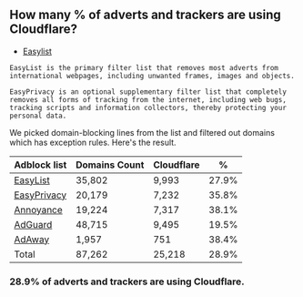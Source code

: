 ## How many % of adverts and trackers are using Cloudflare?


- [Easylist](https://web.archive.org/web/20210516110248/https://easylist.to/)
```
EasyList is the primary filter list that removes most adverts from international webpages, including unwanted frames, images and objects.

EasyPrivacy is an optional supplementary filter list that completely removes all forms of tracking from the internet, including web bugs, tracking scripts and information collectors, thereby protecting your personal data.
```


We picked domain-blocking lines from the list and filtered out domains which has exception rules.
Here's the result.


| Adblock list | Domains Count | Cloudflare | % |
| --- | --- | --- | --- |
| [EasyList](https://easylist.to/easylist/easylist.txt) | 35,802 | 9,993 | 27.9% |
| [EasyPrivacy](https://easylist.to/easylist/easyprivacy.txt) | 20,179 | 7,232 | 35.8% |
| [Annoyance](https://secure.fanboy.co.nz/fanboy-annoyance.txt) | 19,224 | 7,317 | 38.1% |
| [AdGuard](https://adguardteam.github.io/AdGuardSDNSFilter/Filters/filter.txt) | 48,715 | 9,495 | 19.5% |
| [AdAway](https://raw.githubusercontent.com/AdAway/adaway.github.io/master/hosts.txt) | 1,957 | 751 | 38.4% |
| Total | 87,262 | 25,218 | 28.9% |


### 28.9% of adverts and trackers are using Cloudflare.